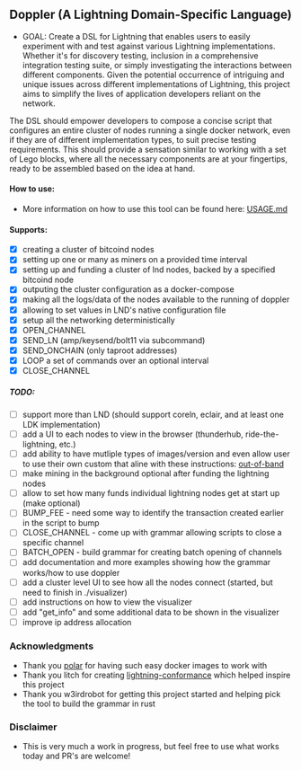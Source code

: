 ## Doppler (A Lightning Domain-Specific Language)

- GOAL: Create a DSL for Lightning that enables users to easily experiment with and test against various Lightning implementations. Whether it's for discovery testing, inclusion in a comprehensive integration testing suite, or simply investigating the interactions between different components. Given the potential occurrence of intriguing and unique issues across different implementations of Lightning, this project aims to simplify the lives of application developers reliant on the network.

The DSL should empower developers to compose a concise script that configures an entire cluster of nodes running a single docker network, even if they are of different implementation types, to suit precise testing requirements. This should provide a sensation similar to working with a set of Lego blocks, where all the necessary components are at your fingertips, ready to be assembled based on the idea at hand.

#### How to use:
- More information on how to use this tool can be found here: [USAGE.md](./docs/USAGE.md)

#### Supports:
- [x] creating a cluster of bitcoind nodes
- [x] setting up one or many as miners on a provided time interval
- [x] setting up and funding a cluster of lnd nodes, backed by a specified bitcoind node
- [x] outputing the cluster configuration as a docker-compose
- [x] making all the logs/data of the nodes available to the running of doppler
- [x] allowing to set values in LND's native configuration file
- [x] setup all the networking deterministically
- [x] OPEN_CHANNEL
- [x] SEND_LN (amp/keysend/bolt11 via subcommand)
- [x] SEND_ONCHAIN (only taproot addresses)
- [x] LOOP a set of commands over an optional interval
- [x] CLOSE_CHANNEL

##### TODO:
- [ ] support more than LND (should support coreln, eclair, and at least one LDK implementation)
- [ ] add a UI to each nodes to view in the browser (thunderhub, ride-the-lightning, etc.)
- [ ] add ability to have mutliple types of images/version and even allow user to use their own custom that aline with these instructions: [out-of-band](https://github.com/jamaljsr/polar/tree/master/docker#out-of-band-image-updates)
- [ ] make mining in the background optional after funding the lightning nodes
- [ ] allow to set how many funds individual lightning nodes get at start up (make optional)
- [ ] BUMP_FEE - need some way to identify the transaction created earlier in the script to bump
- [ ] CLOSE_CHANNEL - come up with grammar allowing scripts to close a specific channel
- [ ] BATCH_OPEN - build grammar for creating batch opening of channels
- [ ] add documentation and more examples showing how the grammar works/how to use doppler
- [ ] add a cluster level UI to see how all the nodes  connect (started, but need to finish in ./visualizer)
- [ ] add instructions on how to view the visualizer
- [ ] add "get_info" and some additional data to be shown in the visualizer
- [ ] improve ip address allocation

### Acknowledgments
* Thank you [polar](https://github.com/jamaljsr/polar) for having such easy docker images to work with
* Thank you litch for creating [lightning-conformance](https://github.com/litch/lightning-conformance) which helped inspire this project
* Thank you w3irdrobot for getting this project started and helping pick the tool to build the grammar in rust

### Disclaimer
* This is very much a work in progress, but feel free to use what works today and PR's are welcome!
